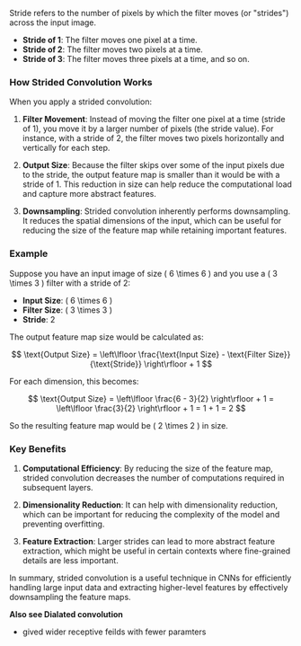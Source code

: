 

Stride refers to the number of pixels by which the filter moves (or "strides") across the input image. 

- **Stride of 1**: The filter moves one pixel at a time.
- **Stride of 2**: The filter moves two pixels at a time.
- **Stride of 3**: The filter moves three pixels at a time, and so on.

### How Strided Convolution Works

When you apply a strided convolution:

1. **Filter Movement**: Instead of moving the filter one pixel at a time (stride of 1), you move it by a larger number of pixels (the stride value). For instance, with a stride of 2, the filter moves two pixels horizontally and vertically for each step.
  
2. **Output Size**: Because the filter skips over some of the input pixels due to the stride, the output feature map is smaller than it would be with a stride of 1. This reduction in size can help reduce the computational load and capture more abstract features.

3. **Downsampling**: Strided convolution inherently performs downsampling. It reduces the spatial dimensions of the input, which can be useful for reducing the size of the feature map while retaining important features.

### Example

Suppose you have an input image of size \( 6 \times 6 \) and you use a \( 3 \times 3 \) filter with a stride of 2:

- **Input Size**: \( 6 \times 6 \)
- **Filter Size**: \( 3 \times 3 \)
- **Stride**: 2

The output feature map size would be calculated as:

$$ \text{Output Size} = \left\lfloor \frac{\text{Input Size} - \text{Filter Size}}{\text{Stride}} \right\rfloor + 1 $$

For each dimension, this becomes:

$$ \text{Output Size} = \left\lfloor \frac{6 - 3}{2} \right\rfloor + 1 = \left\lfloor \frac{3}{2} \right\rfloor + 1 = 1 + 1 = 2 $$

So the resulting feature map would be \( 2 \times 2 \) in size.

### Key Benefits

1. **Computational Efficiency**: By reducing the size of the feature map, strided convolution decreases the number of computations required in subsequent layers.
  
2. **Dimensionality Reduction**: It can help with dimensionality reduction, which can be important for reducing the complexity of the model and preventing overfitting.

3. **Feature Extraction**: Larger strides can lead to more abstract feature extraction, which might be useful in certain contexts where fine-grained details are less important.

In summary, strided convolution is a useful technique in CNNs for efficiently handling large input data and extracting higher-level features by effectively downsampling the feature maps.




**Also see Dialated convolution**
- gived wider receptive feilds with fewer paramters